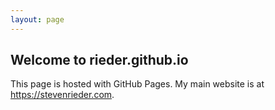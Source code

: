 ```yaml
---
layout: page
---
```

## Welcome to rieder.github.io

This page is hosted with GitHub Pages.
My main website is at https://stevenrieder.com.

